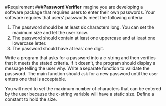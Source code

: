 #Requirement 
###**Password Verifier**
Imagine you are developing a software package that requires users to enter their own passwords. Your software requires that users’ passwords meet the following criteria:

1. The password should be at least six characters long. You can set the maximum size and let the user know.
2. The password should contain at least one uppercase and at least one lowercase letter.
3. The password should have at least one digit.

Write a program that asks for a password into a c-string and then verifies that it meets the stated criteria. If it doesn’t, the program should display a message telling the user why. Write a separate function to validate the password. The main function should ask for a new password until the user enters one that is acceptable.

You will need to set the maximum number of characters that can be entered by the user because the c-string variable will have a static size. Define a constant to hold the size.
